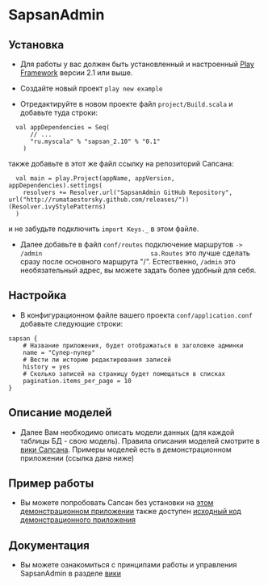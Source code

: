 # SapsanAdmin


## Установка

* Для работы у вас должен быть установленный и настроенный [Play Framework](http://www.playframework.org/) версии 2.1 или выше.

* Создайте новый проект `play new example`

* Отредактируйте в новом проекте файл `project/Build.scala` и добавьте туда строки:
```
  val appDependencies = Seq(
      // ...
      "ru.myscala" % "sapsan_2.10" % "0.1"
    )
```
  также добавьте в этот же файл ссылку на репозиторий Сапсана:
```
  val main = play.Project(appName, appVersion, appDependencies).settings(
	resolvers += Resolver.url("SapsanAdmin GitHub Repository", url("http://rumataestorsky.github.com/releases/"))(Resolver.ivyStylePatterns)
  )
```
  и не забудьте подключить `import Keys._` в этом файле.

* Далее добавьте в файл `conf/routes` подключение маршрутов
 `->      /admin                              sa.Routes`
 это лучше сделать сразу после основного маршрута "/".
 Естественно, `/admin` это необязательный адрес, вы можете задать более удобный для себя.


## Настройка

* В конфигурационном файле вашего проекта `conf/application.conf` добавьте следующие строки:

```
sapsan {
    # Название приложения, будет отображаться в заголовке админки
    name = "Супер-пупер"
    # Вести ли историю редактирования записей
    history = yes
    # Сколько записей на страницу будет помещаться в списках
    pagination.items_per_page = 10
}
```

## Описание моделей

* Далее Вам необходимо описать модели данных (для каждой таблицы БД - свою модель).
  Правила описания моделей смотрите в [вики Сапсана](./../../wiki/Shortinfoebeanmodels).
  Примеры моделей есть в демонстрационном приложении (ссылка дана ниже)

## Пример работы

* Вы можете попробовать Сапсан без установки на [этом демонстрационном приложении](http://sapsan-demo.herokuapp.com/)
  также доступен [исходный код демонстрационного приложения](https://github.com/RumataEstorsky/SapsanDemo)


## Документация

* Вы можете ознакомиться с принципами работы и управления SapsanAdmin в разделе [вики](./../../wiki/)